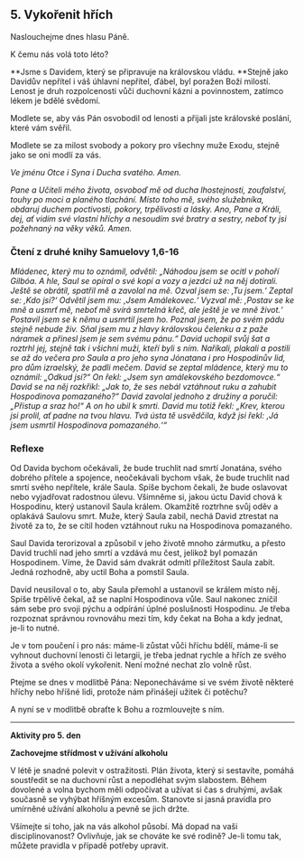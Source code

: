 ## 5. **Vykořenit hřích**

Naslouchejme dnes hlasu Páně.

K čemu nás volá toto léto?

**Jsme s Davidem, který se připravuje na královskou vládu. **Stejně jako Davidův nepřítel i váš úhlavní nepřítel, ďábel, byl poražen Boží milostí. Lenost je druh rozpolcenosti vůči duchovní kázni a povinnostem, zatímco lékem je bdělé svědomí.

Modlete se, aby vás Pán osvobodil od lenosti a přijali jste královské poslání, které vám svěřil.

Modlete se za milost svobody a pokory pro všechny muže Exodu, stejně jako se oni modlí za vás.

_Ve jménu Otce i Syna i Ducha svatého. Amen._

_Pane a Učiteli mého života, osvoboď mě od ducha lhostejnosti, zoufalství, touhy po moci a planého tlachání. Místo toho mě, svého služebníka, obdaruj duchem poctivosti, pokory, trpělivosti a lásky. Ano, Pane a Králi, dej, ať vidím své vlastní hříchy a nesoudím své bratry a sestry, neboť ty jsi požehnaný na věky věků. Amen._

### Čtení z druhé knihy Samuelovy 1,6-16

_Mládenec, který mu to oznámil, odvětil: „Náhodou jsem se ocitl v pohoří Gilbóa. A hle, Saul se opíral o své kopí a vozy a jezdci už na něj dotírali. Ještě se obrátil, spatřil mě a zavolal na mě. Ozval jsem se: ‚Tu jsem.‘ Zeptal se: ‚Kdo jsi?‘ Odvětil jsem mu: ‚Jsem Amálekovec.‘ Vyzval mě: ‚Postav se ke mně a usmrť mě, neboť mě svírá smrtelná křeč, ale ještě je ve mně život.‘ Postavil jsem se k němu a usmrtil jsem ho. Poznal jsem, že po svém pádu stejně nebude živ. Sňal jsem mu z hlavy královskou čelenku a z paže náramek a přinesl jsem je sem svému pánu.“ David uchopil svůj šat a roztrhl jej, stejně tak i všichni muži, kteří byli s ním. Naříkali, plakali a postili se až do večera pro Saula a pro jeho syna Jónatana i pro Hospodinův lid, pro dům izraelský, že padli mečem. David se zeptal mládence, který mu to oznámil: „Odkud jsi?“ On řekl: „Jsem syn amálekovského bezdomovce.“ David se na něj rozkřikl: „Jak to, že ses nebál vztáhnout ruku a zahubit Hospodinova pomazaného?“ David zavolal jednoho z družiny a poručil: „Přistup a sraz ho!“ A on ho ubil k smrti. David mu totiž řekl: „Krev, kterou jsi prolil, ať padne na tvou hlavu. Tvá ústa tě usvědčila, když jsi řekl: ‚Já jsem usmrtil Hospodinova pomazaného.‘“_

### Reflexe

Od Davida bychom očekávali, že bude truchlit nad smrtí Jonatána, svého dobrého přítele a spojence, neočekávali bychom však, že bude truchlit nad smrtí svého nepřítele, krále Saula. Spíše bychom čekali, že bude oslavovat nebo vyjadřovat radostnou úlevu. Všimněme si, jakou úctu David chová k Hospodinu, který ustanovil Saula králem. Okamžitě roztrhne svůj oděv a oplakává Saulovu smrt. Muže, který Saula zabil, nechá David ztrestat na životě za to, že se cítil hoden vztáhnout ruku na Hospodinova pomazaného.

Saul Davida terorizoval a způsobil v jeho životě mnoho zármutku, a přesto David truchlí nad jeho smrtí a vzdává mu čest, jelikož byl pomazán Hospodinem. Víme, že David sám dvakrát odmítl příležitost Saula zabít. Jedná rozhodně, aby uctil Boha a pomstil Saula.

David neusiloval o to, aby Saula přemohl a ustanovil se králem místo něj. Spíše trpělivě čekal, až se naplní Hospodinova vůle. Saul nakonec zničil sám sebe pro svoji pýchu a odpírání úplné poslušnosti Hospodinu. Je třeba rozpoznat správnou rovnováhu mezi tím, kdy čekat na Boha a kdy jednat, je-li to nutné.

Je v tom poučení i pro nás: máme-li zůstat vůči hříchu bdělí, máme-li se vyhnout duchovní lenosti či letargii, je třeba jednat rychle a hřích ze svého života a svého okolí vykořenit. Není možné nechat zlo volně růst.

Ptejme se dnes v modlitbě Pána: Neponecháváme si ve svém životě některé hříchy nebo hříšné lidi, protože nám přinášejí užitek či potěchu?

A nyní se v modlitbě obraťte k Bohu a rozmlouvejte s ním.

---

**Aktivity pro 5. den**

**Zachovejme střídmost v užívání alkoholu**

V létě je snadné polevit v ostražitosti. Plán života, který si sestavíte, pomáhá soustředit se na duchovní růst a nepodléhat svým slabostem. Během dovolené a volna bychom měli odpočívat a užívat si čas s druhými, avšak současně se vyhýbat hříšným excesům. Stanovte si jasná pravidla pro umírněné užívání alkoholu a pevně se jich držte.

Všímejte si toho, jak na vás alkohol působí. Má dopad na vaši disciplinovanost? Ovlivňuje, jak se chováte ke své rodině? Je-li tomu tak, můžete pravidla v případě potřeby upravit.
